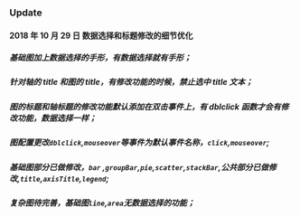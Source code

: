 ### Update

#### 2018 年 10 月 29 日 数据选择和标题修改的细节优化

##### 基础图加上数据选择的手形，有数据选择就有手形；

##### 针对轴的 title 和图的 title，有修改功能的时候，禁止选中 title 文本；

##### 图的标题和轴标题的修改功能默认添加在双击事件上，有 dblclick 函数才会有修改功能，数据选择一样；

##### 图配置更改`dblclick`,`mouseover`等事件为默认事件名称，`click`,`mouseover`;

##### 基础图部分已做修改，`bar` ,`groupBar`,`pie`,`scatter`,`stackBar`,公共部分已做修改,`title`,`axisTitle`,`legend`;

##### 复杂图待完善，基础图`line`,`area`无数据选择的功能；
